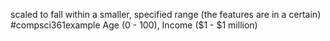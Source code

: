 scaled to fall within a smaller, specified range (the features are in a certain)
#compsci361example Age (0 - 100), Income ($1 - $1 million)